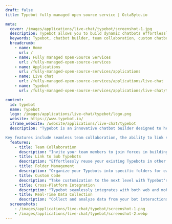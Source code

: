 ```yaml
---
draft: false
title: Typebot fully managed open source service | OctaByte.io

meta:
  cover: /images/applications/live-chat/typebot/screenshot-1.jpg
  description: Typebot allows you to build dynamic chatbots effortlessly, with powerful features like team collaboration, reusable sub bots, folder management, and custom coding. Enhance your web and mobile apps with seamless chat experiences today!
  keywords: Typebot, chatbot builder, team collaboration, custom chatbots, web chat integration, mobile chatbots, sub-bots, folder management, JavaScript, CSS, interactive chat experiences, chatbot deployment, conversational flows
  breadcrumb:
    - name: Home
      url: /
    - name: Fully managed Open-Source Services
      url: /fully-managed-open-source-services
    - name: Applications
      url: /fully-managed-open-source-services/applications
    - name: Live chat
      url: /fully-managed-open-source-services/applications/live-chat
    - name: Typebot
      url: /fully-managed-open-source-services/applications/live-chat/typebot

content:
  id: typebot
  name: Typebot
  logo: /images/applications/live-chat/typebot/logo.png
  website: https://www.typebot.io/
  iframe_website: /website/applications/live-chat/typebot
  description: "Typebot is an innovative chatbot builder designed to help you craft unique, interactive chat experiences. Whether you're looking to add conversational flows to your website or mobile application, Typebot provides all the tools you need to create dynamic, engaging bots. With an easy-to-use interface, you can build and deploy bots that collect results effortlessly, enabling you to deliver personalized experiences to your users.

Key features include seamless team collaboration, the ability to link sub-bots for complex workflows, intuitive folder management to organize bots by clients or projects, and the flexibility to inject custom JavaScript and CSS for a fully tailored experience. Typebot’s versatility allows you to create bots that can be integrated anywhere, transforming the way you interact with your audience."
  features:
    - title: Team Collaboration
      description: "Invite your team members to join forces in building and managing Typebots. Collaborate in real-time, streamline your workflows, and create better chat experiences together."
    - title: Link to Sub Typebots
      description: "Effortlessly reuse your existing Typebots in other bots by linking them as sub-bots. Create complex workflows while maintaining the modularity and reusability of your bots."
    - title: Folder Management
      description: "Organize your Typebots into specific folders for easy access and management. Perfect for handling multiple clients or different projects without losing track of your bots."
    - title: Custom Code
      description: "Take customization to the next level with Typebot's ability to inject your own JavaScript and CSS. Tailor the look, feel, and behavior of your bots to perfectly match your brand and requirements."
    - title: Cross-Platform Integration
      description: "Typebot seamlessly integrates with both web and mobile apps, allowing you to deploy your chatbots across various platforms without any hassle."
    - title: Real-Time Data Collection
      description: "Collect and analyze data from your bot interactions in real-time. Use this valuable information to improve user experiences, drive insights, and measure the effectiveness of your chatbots."
  screenshots:
    - /images/applications/live-chat/typebot/screenshot-1.png
    - /images/applications/live-chat/typebot/screenshot-2.webp
---
```

